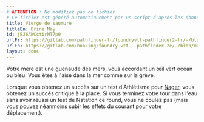 ```yaml
---
# ATTENTION : Ne modifiez pas ce fichier
# Ce fichier est généré automatiquement par un script d'après les données du module Foundry VTT officiel et de sa traduction
title: Vierge de saumure
titleEn: Brine May
id: jEJ6AWCctirMT7p0
urlFr: https://gitlab.com/pathfinder-fr/foundryvtt-pathfinder2-fr/-/blob/master/data/feats/jEJ6AWCctirMT7p0.htm
urlEn: https://gitlab.com/hooking/foundry-vtt---pathfinder-2e/-/blob/master/packs/data/feats.db/brine-may.json
layout: dons
---
```

Votre mère est une guenaude des mers, vous accordant un œil vert océan ou bleu. Vous êtes à l'aise dans la mer comme sur la grève.

Lorsque vous obtenez un succès sur un test d'Athlétisme pour [Nager](../actions/nager.html), vous obtenez un succès critique à la place. Si vous terminez votre tour dans l'eau sans avoir réussi un test de Natation ce round, vous ne coulez pas (mais vous pouvez néanmoins subir les effets du courant pour votre déplacement).
